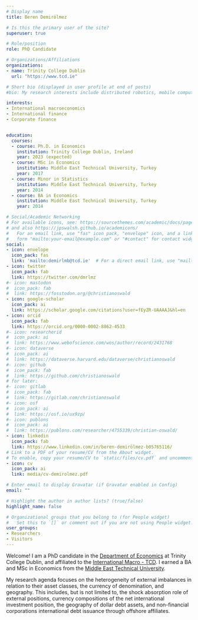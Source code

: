 ```yaml
---
# Display name
title: Beren Demirölmez 

# Is this the primary user of the site?
superuser: true

# Role/position
role: PhD Candidate

# Organizations/Affiliations
organizations:
- name: Trinity College Dublin
  url: "https://www.tcd.ie"

# Short bio (displayed in user profile at end of posts)
#bio: My research interests include distributed robotics, mobile computing and programmable matter.

interests:
- International macroeconomics
- International finance
- Corporate finance


education:
  courses:
  - course: Ph.D. in Economics
    institution: Trinity College Dublin, Ireland
    year: 2023 (expected)
  - course: MSc in Economics
    institution: Middle East Technical University, Turkey
    year: 2017
  - course: Minor in Statistics
    institution: Middle East Technical University, Turkey
    year: 2014
  - course: BA in Economics
    institution: Middle East Technical University, Turkey
    year: 2014

# Social/Academic Networking
# For available icons, see: https://sourcethemes.com/academic/docs/page-builder/#icons
# and also https://jpswalsh.github.io/academicons/
#   For an email link, use "fas" icon pack, "envelope" icon, and a link in the
#   form "mailto:your-email@example.com" or "#contact" for contact widget.
social:
- icon: envelope
  icon_pack: fas
  link: 'mailto:demirlmb@tcd.ie'  # For a direct email link, use "mailto:test@example.org"/otherwise /#contact.
- icon: twitter
  icon_pack: fab
  link: https://twitter.com/dmrlmz
#- icon: mastodon
#  icon_pack: fab
#  link: https://fosstodon.org/@christianoswald
- icon: google-scholar
  icon_pack: ai
  link: https://scholar.google.com/citations?user=fEyZR-UAAAAJ&hl=en
- icon: orcid
  icon_pack: fab
  link: https://orcid.org/0000-0002-8862-4533
#- icon: researcherid
#  icon_pack: ai
#  link: https://www.webofscience.com/wos/author/record/2431768
#- icon: dataverse
#  icon_pack: ai
#  link: https://dataverse.harvard.edu/dataverse/christianoswald
#- icon: github
#  icon_pack: fab
#  link: https://github.com/christianoswald
# for later:
#- icon: gitlab
#  icon_pack: fab
#  link: https://gitlab.com/christianoswald
#- icon: osf
#  icon_pack: ai
#  link: https://osf.io/ux9zp/
#- icon: publons
#  icon_pack: ai
#  link: https://publons.com/researcher/4755339/christian-oswald/
- icon: linkedin
  icon_pack: fab
  link: https://www.linkedin.com/in/beren-demirölmez-b05765116/
# Link to a PDF of your resume/CV from the About widget.
# To enable, copy your resume/CV to `static/files/cv.pdf` and uncomment the lines below.
- icon: cv
  icon_pack: ai
  link: media/cv-demirolmez.pdf

# Enter email to display Gravatar (if Gravatar enabled in Config)
email: ""

# Highlight the author in author lists? (true/false)
highlight_name: false

# Organizational groups that you belong to (for People widget)
#   Set this to `[]` or comment out if you are not using People widget.
user_groups:
- Researchers
- Visitors
---
```


Welcome! I am a PhD candidate in the [Department of Economics](https://www.tcd.ie/Economics/) at Trinity College Dublin, and affiliated to the [International Macro - TCD](https://www.tcd.ie/Economics/research/imtcd/). I earned a BA and MSc in Economics from the [Middle East Technical University](https://www.metu.edu.tr).

My research agenda focuses on the heterogeneity of external imbalances in relation to their asset classes, the currency of denomination, and geography. This includes, but is not limited to, the shock absorption role of external positions, currency compositions of the net international investment position, the geography of dollar debt assets, and non-financial corporations international debt issuance through offshore affiliates.
